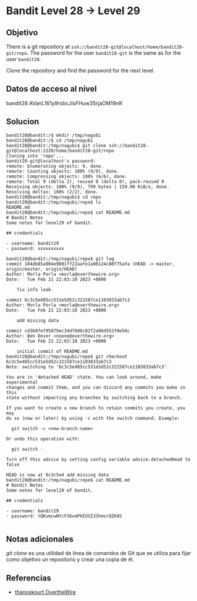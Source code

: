 # Bandit Level 28 → Level 29
## Objetivo
There is a git repository at `ssh://bandit28-git@localhost/home/bandit28-git/repo`. The password for the user `bandit28-git` is the same as for the user `bandit28`.

Clone the repository and find the password for the next level.

## Datos de acceso al nivel
bandit28
AVanL161y9rsbcJIsFHuw35rjaOM19nR
## Solucion
```
bandit28@bandit:/$ mkdir /tmp/nagubi
bandit28@bandit:/$ cd /tmp/nagubi
bandit28@bandit:/tmp/nagubi$ git clone ssh://bandit28-git@localhost:2220/home/bandit28-git/repo
Cloning into 'repo'...
bandit28-git@localhost's password: 
remote: Enumerating objects: 9, done.
remote: Counting objects: 100% (9/9), done.
remote: Compressing objects: 100% (6/6), done.
remote: Total 9 (delta 2), reused 0 (delta 0), pack-reused 0
Receiving objects: 100% (9/9), 799 bytes | 159.00 KiB/s, done.
Resolving deltas: 100% (2/2), done.
bandit28@bandit:/tmp/nagubi$ cd repo
bandit28@bandit:/tmp/nagubi/repo$ ls
README.md
bandit28@bandit:/tmp/nagubi/repo$ cat README.md 
# Bandit Notes
Some notes for level29 of bandit.

## credentials

- username: bandit29
- password: xxxxxxxxxx

bandit28@bandit:/tmp/nagubi/repo$ git log
commit 104db85a904e9691ff22aafe1a96124c88f75afa (HEAD -> master, origin/master, origin/HEAD)
Author: Morla Porla <morla@overthewire.org>
Date:   Tue Feb 21 22:03:10 2023 +0000

    fix info leak

commit 6c3c5e485cc531e5d52c321587ce1103833ab7c3
Author: Morla Porla <morla@overthewire.org>
Date:   Tue Feb 21 22:03:10 2023 +0000

    add missing data

commit cd3b97ef95879ec34df0d6c82f2a96d552f0e56c
Author: Ben Dover <noone@overthewire.org>
Date:   Tue Feb 21 22:03:10 2023 +0000

    initial commit of README.md
bandit28@bandit:/tmp/nagubi/repo$ git checkout 6c3c5e485cc531e5d52c321587ce1103833ab7c3
Note: switching to '6c3c5e485cc531e5d52c321587ce1103833ab7c3'.

You are in 'detached HEAD' state. You can look around, make experimental
changes and commit them, and you can discard any commits you make in this
state without impacting any branches by switching back to a branch.

If you want to create a new branch to retain commits you create, you may
do so (now or later) by using -c with the switch command. Example:

  git switch -c <new-branch-name>

Or undo this operation with:

  git switch -

Turn off this advice by setting config variable advice.detachedHead to false

HEAD is now at 6c3c5e4 add missing data
bandit28@bandit:/tmp/nagubi/repo$ cat README.md 
# Bandit Notes
Some notes for level29 of bandit.

## credentials

- username: bandit29
- password: tQKvmcwNYcFS6vmPHIUSI3ShmsrQZK8S


```
## Notas adicionales
_git clone_ es una utilidad de línea de comandos de Git que se utiliza para fijar como objetivo un repositorio y crear una copia de él.
## Referencias
- [thanoskourt OvertheWire](https://thanoskoutr.com/posts/ctfs/overthewire/bandit/levels-20-29/)